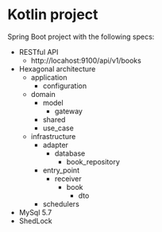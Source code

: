 # Kotlin project

Spring Boot project with the following specs:

- RESTful API
   - http://locahost:9100/api/v1/books
- Hexagonal architecture
   - application
     - configuration
   - domain
      - model
         - gateway
      - shared      
      - use_case
   - infrastructure
      - adapter
         - database
           - book_repository
      - entry_point
        - receiver
          - book
            - dto
      - schedulers    
- MySql 5.7
- ShedLock                

